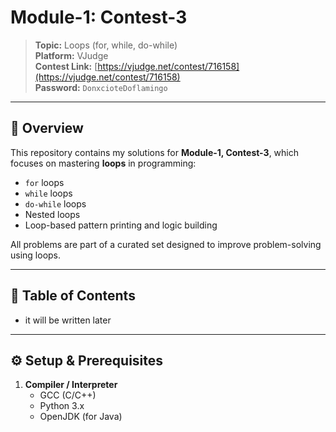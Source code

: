 # Module-1: Contest-3

> **Topic:** Loops (for, while, do-while)  
> **Platform:** VJudge  
> **Contest Link:** [https://vjudge.net/contest/716158](https://vjudge.net/contest/716158)  
> **Password:** `DonxcioteDoflamingo`

---

## 📖 Overview

This repository contains my solutions for **Module-1, Contest-3**, which focuses on mastering **loops** in programming:

- `for` loops  
- `while` loops  
- `do-while` loops  
- Nested loops  
- Loop-based pattern printing and logic building

All problems are part of a curated set designed to improve problem-solving using loops.

---

## 🚀 Table of Contents

- it will be written later

---

## ⚙️ Setup & Prerequisites

1. **Compiler / Interpreter**  
   - GCC (C/C++)  
   - Python 3.x  
   - OpenJDK (for Java)

